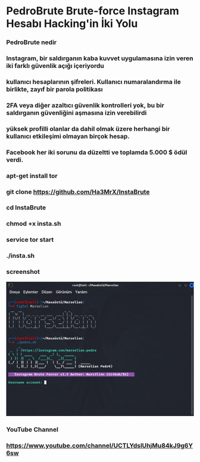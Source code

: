  #  PedroBrute Brute-force Instagram Hesabı Hacking'in İki Yolu 

###  PedroBrute nedir 

###  Instagram, bir saldırganın kaba kuvvet uygulamasına izin veren iki farklı güvenlik açığı içeriyordu 
###  kullanıcı hesaplarının şifreleri. Kullanıcı numaralandırma ile birlikte, zayıf bir parola politikası 
###  2FA veya diğer azaltıcı güvenlik kontrolleri yok, bu bir saldırganın güvenliğini aşmasına izin verebilirdi 
###  yüksek profilli olanlar da dahil olmak üzere herhangi bir kullanıcı etkileşimi olmayan birçok hesap. 
###  Facebook her iki sorunu da düzeltti ve toplamda 5.000 $ ödül verdi. 


### apt-get install tor

### git clone https://github.com/Ha3MrX/InstaBrute

### cd InstaBrute

### chmod +x insta.sh

### service tor start

### ./insta.sh

### screenshot

![VİYKL](muhammed.PNG)

### YouTube Channel

### https://www.youtube.com/channel/UCTLYdslUhjMu84kJ9g6Y6sw

